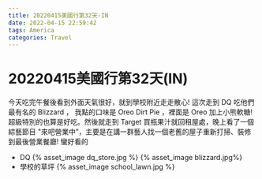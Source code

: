 ```yaml
---
title: 20220415美國行第32天-IN
date: 2022-04-15 22:59:42
tags: America
categories: Travel
---
```

# 20220415美國行第32天(IN)

今天吃完午餐後看到外面天氣很好，就到學校附近走走散心! 這次走到 DQ 吃他們最有名的 Blizzard ， 我點的口味是 Oreo Dirt Pie ，裡面是 Oreo 加上小熊軟糖! 超級特別的也算是好吃。然後就走到 Target 買瓶果汁就回租屋處，晚上看了一個綜藝節目 "來吧營業中”，主要是在講一群藝人找一個老舊的屋子重新打掃、裝修到最後營業餐廳! 蠻好看的

- DQ
 {% asset_image dq_store.jpg %}
 {% asset_image blizzard.jpg%}
- 學校的草坪
 {% asset_image school_lawn.jpg %}
